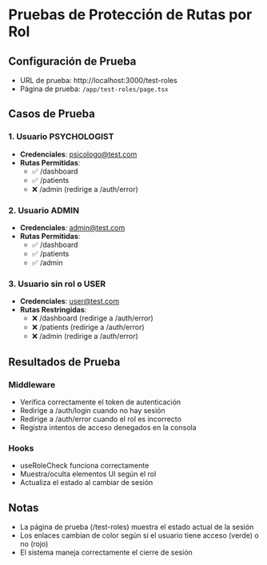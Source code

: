 # Pruebas de Protección de Rutas por Rol

## Configuración de Prueba
- URL de prueba: http://localhost:3000/test-roles
- Página de prueba: `/app/test-roles/page.tsx`

## Casos de Prueba

### 1. Usuario PSYCHOLOGIST
- **Credenciales**: psicologo@test.com
- **Rutas Permitidas**:
  - ✅ /dashboard
  - ✅ /patients
  - ❌ /admin (redirige a /auth/error)

### 2. Usuario ADMIN
- **Credenciales**: admin@test.com
- **Rutas Permitidas**:
  - ✅ /dashboard
  - ✅ /patients
  - ✅ /admin

### 3. Usuario sin rol o USER
- **Credenciales**: user@test.com
- **Rutas Restringidas**:
  - ❌ /dashboard (redirige a /auth/error)
  - ❌ /patients (redirige a /auth/error)
  - ❌ /admin (redirige a /auth/error)

## Resultados de Prueba

### Middleware
- Verifica correctamente el token de autenticación
- Redirige a /auth/login cuando no hay sesión
- Redirige a /auth/error cuando el rol es incorrecto
- Registra intentos de acceso denegados en la consola

### Hooks
- useRoleCheck funciona correctamente
- Muestra/oculta elementos UI según el rol
- Actualiza el estado al cambiar de sesión

## Notas
- La página de prueba (/test-roles) muestra el estado actual de la sesión
- Los enlaces cambian de color según si el usuario tiene acceso (verde) o no (rojo)
- El sistema maneja correctamente el cierre de sesión
